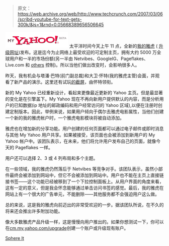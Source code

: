 # 

> 原文：<https://web.archive.org/web/http://www.techcrunch.com/2007/03/06/scribd-youtube-for-text-gets-300k/&js=1&rnd=0.05668389656506645>

[![](img/509fe67eefa1681452c7aa3020e9f98b.png)](https://web.archive.org/web/20070309004519/http://my.yahoo.com/) 太平洋时间今天上午 11 点，全新的[我的雅虎](https://web.archive.org/web/20070309004519/http://my.yahoo.com/) ( [升级网址](https://web.archive.org/web/20070309004519/http://cm.my.yahoo.com/upgrade))发布。这是迄今为止网络上最受欢迎的可定制主页，拥有大约 5000 万全球用户和一半的市场份额(另一半由 Netvibes、GoogleIG、Pageflakes、Live.com 和 [others](https://web.archive.org/web/20070309004519/http://www.techcrunch.com/2007/03/06/mynetscape-to-launch-today-more-ajaxy-muck/) 控制)。所以当他们做出改变时，会影响很多人。

昨天，我有机会与塔潘·巴特(前门副总裁)和大卫·怀特(我的雅虎主管)会面，并观看了新产品的演示。这里还有试玩[的截屏](https://web.archive.org/web/20070309004519/http://myyblog.com/screencast/)，由怀特领衔。

新的 My Yahoo 已经重新设计，看起来更像最近更新的 Yahoo 主页。但是最显著的变化是在引擎盖下。My Yahoo 现在不再向新用户提供默认的内容，而是分析用户的已知数据(ip 地址的邮政编码和用户经常访问的 Yahoo 区域),以便在注册时创建定制版本。因此，举例来说，如果用户倾向于偶尔去雅虎电影属性，当他们创建一个新的我的雅虎帐户时，一个雅虎电影模块将被自动添加。

雅虎也在增加新的分享功能。用户创建的任何页面都可以通过电子邮件或即时消息与其他 My Yahoo 用户共享。如果被接受，该页面也会被添加到新用户的 My Yahoo 帐户中。该团队表示，在未来，他们将允许用户发布自己的页面，就像今天的 Pageflakes 一样。

用户还可以选择 2、3 或 4 列布局和多个主题。

在一些领域，我的雅虎仍然落后于 Netvibes 等竞争对手。该团队表示，虽然小部件最终会被添加到网站中，但它不会被添加到网站中。用户也不能在主页上直接链接书签——这个功能已经被移到了一个下拉控制面板上。从用户界面的角度来看，这有一定的意义，但是我会怀念能够通过单击访问书签的感觉。最后，我的雅虎在网站上有一个很大的广告单元，不能删除——其他服务都不会强迫用户这么做。

总的来说，这是我的雅虎向前迈出的非常受欢迎的一步。据该团队所说，在不久的将来还会推出许多附加功能。

像大多数雅虎产品升级一样，这是慢慢向用户推出的。如果你想测试一下，你可以在[cm.my.yahoo.com/upgrade](https://web.archive.org/web/20070309004519/http://cm.my.yahoo.com/upgrade)创建一个账户或升级现有账户。

[Sphere It](https://web.archive.org/web/20070309004519/http://www.sphere.com/search?q=sphereit:http://www.techcrunch.com/2007/03/08/all-new-my-yahoo/ "Related Blogs & Articles")